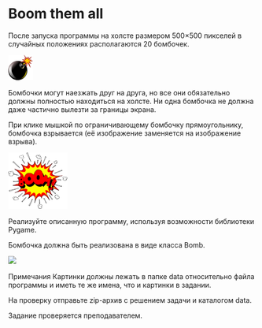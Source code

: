 # Boom them all

После запуска программы на холсте размером 500×500 пикселей в случайных положениях располагаются 20 бомбочек.

![](data/bomb.png)

Бомбочки могут наезжать друг на друга, но все они обязательно должны полностью находиться на холсте. Ни одна бомбочка не должна даже частично вылезти за границы экрана.

При клике мышкой по ограничивающему бомбочку прямоугольнику, бомбочка взрывается (её изображение заменяется на изображение взрыва).

![](data/boom.png)


Реализуйте описанную программу, используя возможности библиотеки Pygame.

Бомбочка должна быть реализована в виде класса Bomb. 

![](bombthemall.gif)

Примечания
Картинки должны лежать в папке data относительно файла программы и иметь те же имена, что и картинки в задании.

На проверку отправьте zip-архив с решением задачи и каталогом data.

Задание проверяется преподавателем.